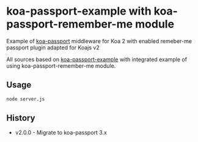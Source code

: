 koa-passport-example with koa-passport-remember-me module
=========================================================

Example of [koa-passport](https://github.com/jaredhanson/passport) middleware for Koa 2 with 
enabled remeber-me passport plugin adapted for Koajs v2

All sources based on [koa-passport-example](https://github.com/rkusa/koa-passport-example) 
with integrated example of using koa-passport-remember-me module. 

## Usage

```bash
node server.js
```

## History

  * v2.0.0 - Migrate to koa-passport 3.x 